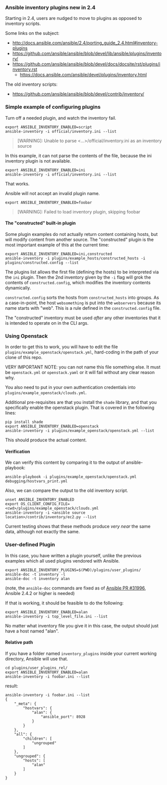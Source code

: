 ### Ansible inventory plugins new in 2.4

Starting in 2.4, users are nudged to move to plugins as opposed to inventory
scripts.

Some links on the subject:

 - http://docs.ansible.com/ansible/2.4/porting_guide_2.4.html#inventory-plugins
 - https://github.com/ansible/ansible/blob/devel/lib/ansible/plugins/inventory/
 - https://github.com/ansible/ansible/blob/devel/docs/docsite/rst/plugins/inventory.rst
   - https://docs.ansible.com/ansible/devel/plugins/inventory.html

The old inventory scripts:

 - https://github.com/ansible/ansible/blob/devel/contrib/inventory/

### Simple example of configuring plugins

Turn off a needed plugin, and watch the inventory fail.

```
export ANSIBLE_INVENTORY_ENABLED=script
ansible-inventory -i official/inventory.ini --list
```

> [WARNING]: Unable to parse <...>/official/inventory.ini as an inventory source

In this example, it can not parse the contents of the file, because the
ini inventory plugin is not available.

```
export ANSIBLE_INVENTORY_ENABLED=ini
ansible-inventory -i official/inventory.ini --list
```

That works.

Ansible will not accept an invalid plugin name.

```
export ANSIBLE_INVENTORY_ENABLED=foobar
```

> [WARNING]: Failed to load inventory plugin, skipping foobar

#### The "constructed" built-in plugin

Some plugin examples do not actually return content containing hosts, but
will modify content from another source. The "constructed" plugin is the
most important example of this at the current time:

```
export ANSIBLE_INVENTORY_ENABLED=ini,constructed
ansible-inventory -i plugins/example_hosts/constructed_hosts -i plugins/constructed.config --list
```

The plugins list allows the first file (defining the hosts) to be interpreted
via the `ini` plugin. Then the 2nd inventory given by the `-i` flag
will grok the contents of `constructed.config`, which modifies the inventory
contents dynamically.

`constructed.config` sorts the hosts from `constructed_hosts` into
groups. As a case-in-point, the host `websomething` is put into the
`webservers` because its name starts with "web". This is a rule defined
in the `constructed.config` file.

The "constructed" inventory must be used _after_ any other inventories that
it is intended to operate on in the CLI args.

### Using Openstack

In order to get this to work, you will have to edit the file
`plugins/example_openstack/openstack.yml`, hard-coding in the path
of your clone of this repo.

VERY IMPORTANT NOTE: you can not name this file something else. It must be
`openstack.yml` or `openstack.yaml` or it will fail without any clear reason
why.

You also need to put in your own authentication
credentials into `plugins/example_openstack/clouds.yml`.

Additional pre-requisites are that you install the `shade` library, and
that you specifically enable the openstack plugin. That is covered in the
following lines:

```
pip install shade
export ANSIBLE_INVENTORY_ENABLED=openstack
ansible-inventory -i plugins/example_openstack/openstack.yml --list
```

This should produce the actual content.

#### Verification

We can verify this content by comparing it to the output of ansible-playbook:

```
ansible-playbook -i plugins/example_openstack/openstack.yml debugging/hostvars_print.yml
```

Also, we can compare the output to the old inventory script.

```
unset ANSIBLE_INVENTORY_ENABLED
export OS_CLIENT_CONFIG_FILE=<cwd>/plugins/example_openstack/clouds.yml
ansible-inventory -i <ansible source location>/contrib/inventory/ec2.py --list
```

Current testing shows that these methods produce _very near_ the same data,
although not exactly the same.

### User-defined Plugin

In this case, you have written a plugin yourself, unlike the previous examples
which all used plugins vendored with Ansible.

```
export ANSIBLE_INVENTORY_PLUGINS=$(PWD)/plugins/user_plugins/
ansible-doc -t inventory -l
ansible-doc -t inventory alan
```

(note, the `ansible-doc` commands are fixed as of
[Ansible PR #31996](https://github.com/ansible/ansible/pull/31996),
Ansible 2.4.2 or higher is needed)

If that is working, it should be feasible to do the following:

```
export ANSIBLE_INVENTORY_ENABLED=alan
ansible-inventory -i top_level_file.ini --list
```

No matter what inventory file you give it in this case, the output should
just have a host named "alan".

#### Relative path

If you have a folder named `inventory_plugins` inside your current
working directory, Ansible will use that.

```
cd plugins/user_plugins_rel/
export ANSIBLE_INVENTORY_ENABLED=alan
ansible-inventory -i foobar.ini --list
```

result:

```
ansible-inventory -i foobar.ini --list
{
    "_meta": {
        "hostvars": {
            "alan": {
                "ansible_port": 8928
            }
        }
    }, 
    "all": {
        "children": [
            "ungrouped"
        ]
    }, 
    "ungrouped": {
        "hosts": [
            "alan"
        ]
    }
}
```
